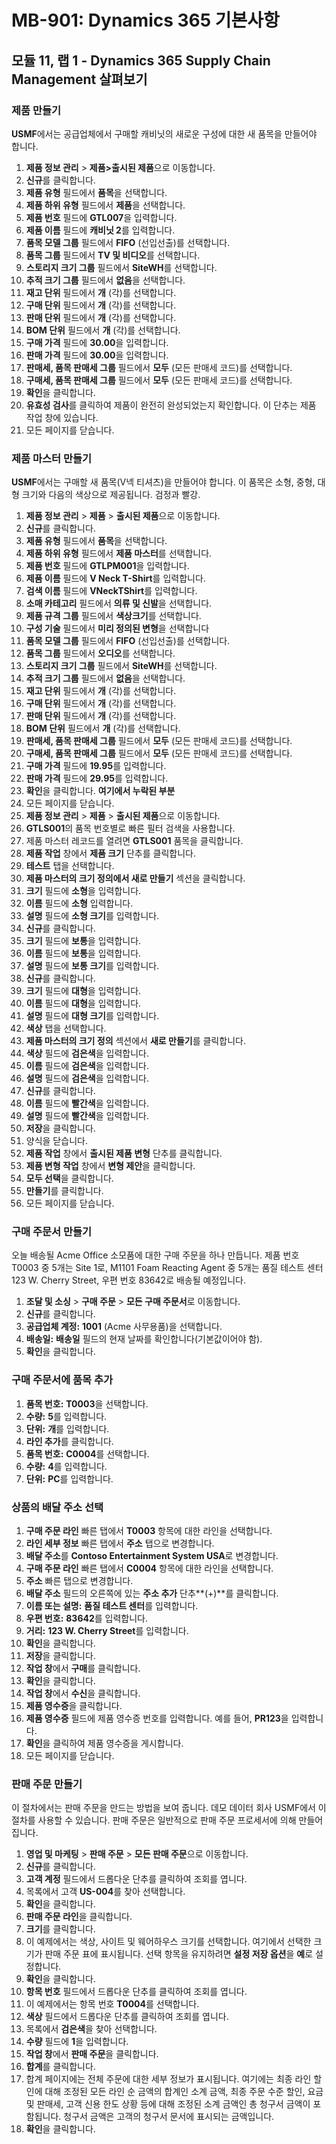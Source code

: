 ﻿---
lab:
    title: '랩 01: Dynamics 365 Supply Chain Management 살펴보기'
    module: '모듈 11: Dynamics 365 Supply Chain Management 소개'
---

# MB-901: Dynamics 365 기본사항 
## 모듈 11, 랩 1 - Dynamics 365 Supply Chain Management 살펴보기

### 제품 만들기

**USMF**에서는 공급업체에서 구매할 캐비닛의 새로운 구성에 대한 새 품목을 만들어야 합니다. 

1. **제품 정보 관리** > **제품>출시된 제품**으로 이동합니다.
1. **신규**를 클릭합니다. 
1. **제품 유형** 필드에서 **품목**을 선택합니다.
1. **제품 하위 유형** 필드에서 **제품**을 선택합니다.
1. **제품 번호** 필드에 **GTL007**을 입력합니다.
1. **제품 이름** 필드에 **캐비닛 2**를 입력합니다. 
1. **품목 모델 그룹** 필드에서 **FIFO** (선입선출)를 선택합니다.
1. **품목 그룹** 필드에서 **TV 및 비디오**를 선택합니다.
1. **스토리지 크기 그룹** 필드에서 **SiteWH**를 선택합니다.
1. **추적 크기 그룹** 필드에서 **없음**을 선택합니다.
1. **재고 단위** 필드에서 **개** (각)를 선택합니다.
1. **구매 단위** 필드에서 **개** (각)를 선택합니다.
1. **판매 단위** 필드에서 **개** (각)를 선택합니다.
1. **BOM 단위** 필드에서 **개** (각)를 선택합니다.
1. **구매 가격** 필드에 **30.00**을 입력합니다.
1. **판매 가격** 필드에 **30.00**을 입력합니다.
1. **판매세, 품목 판매세 그룹** 필드에서 **모두** (모든 판매세 코드)를 선택합니다.
1. **구매세, 품목 판매세 그룹** 필드에서 **모두** (모든 판매세 코드)를 선택합니다.
1. **확인**을 클릭합니다.
1. **유효성 검사**를 클릭하여 제품이 완전히 완성되었는지 확인합니다. 이 단추는 제품 작업 창에 있습니다.
1. 모든 페이지를 닫습니다. 

### 제품 마스터 만들기

**USMF**에서는 구매할 새 품목(V넥 티셔츠)을 만들어야 합니다.  이 품목은 소형, 중형, 대형 크기와 다음의 색상으로 제공됩니다. 검정과 빨강.

1. **제품 정보 관리** > **제품** > **출시된 제품**으로 이동합니다.
1. **신규**를 클릭합니다.
1. **제품 유형** 필드에서 **품목**을 선택합니다.
1. **제품 하위 유형** 필드에서 **제품 마스터**를 선택합니다.
1. **제품 번호** 필드에 **GTLPM001**을 입력합니다.
1. **제품 이름** 필드에 **V Neck T-Shirt**를 입력합니다.
1. **검색 이름** 필드에 **VNeckTShirt**를 입력합니다.
1. **소매 카테고리** 필드에서 **의류 및 신발**을 선택합니다.      
1. **제품 규격 그룹** 필드에서 **색상크기**를 선택합니다.
1. **구성 기술** 필드에서 **미리 정의된 변형**을 선택합니다
1. **품목 모델 그룹** 필드에서 **FIFO** (선입선출)를 선택합니다.
1. **품목 그룹** 필드에서 **오디오**를 선택합니다. 
1. **스토리지 크기 그룹** 필드에서 **SiteWH**를 선택합니다.
1. **추적 크기 그룹** 필드에서 **없음**을 선택합니다.
1. **재고 단위** 필드에서 **개** (각)를 선택합니다.
1. **구매 단위** 필드에서 **개** (각)를 선택합니다.
1. **판매 단위** 필드에서 **개** (각)를 선택합니다.
1. **BOM 단위** 필드에서 **개** (각)를 선택합니다.
1. **판매세, 품목 판매세 그룹** 필드에서 **모두** (모든 판매세 코드)를 선택합니다.
1. **구매세, 품목 판매세 그룹** 필드에서 **모두** (모든 판매세 코드)를 선택합니다.
1. **구매 가격** 필드에 **19.95**를 입력합니다.
1. **판매 가격** 필드에 **29.95**를 입력합니다.
1. **확인**을 클릭합니다. **여기에서 누락된 부분**
1. 모든 페이지를 닫습니다.
1. **제품 정보 관리** > **제품** > **출시된 제품**으로 이동합니다.
1. **GTLS001**의 품목 번호별로 빠른 필터 검색을 사용합니다.
1. 제품 마스터 레코드를 열려면 **GTLS001** 품목을 클릭합니다.
1. **제품 작업** 창에서 **제품 크기** 단추를 클릭합니다.
1. **테스트** 탭을 선택합니다.
1. **제품 마스터의 크기 정의에서 새로 만들기** 섹션을 클릭합니다.
1. **크기** 필드에 **소형**을 입력합니다.
1. **이름** 필드에 **소형** 입력합니다.
1. **설명** 필드에 **소형 크기**를 입력합니다.
1. **신규**를 클릭합니다.
1. **크기** 필드에 **보통**을 입력합니다.
1. **이름** 필드에 **보통**을 입력합니다.
1. **설명** 필드에 **보통 크기**를 입력합니다.
1. **신규**를 클릭합니다.
1. **크기** 필드에 **대형**을 입력합니다.
1. **이름** 필드에 **대형**을 입력합니다.
1. **설명** 필드에 **대형 크기**를 입력합니다.
1. **색상** 탭을 선택합니다.
1. **제품 마스터의 크기 정의** 섹션에서 **새로 만들기**를 클릭합니다.
1. **색상** 필드에 **검은색**을 입력합니다.
1. **이름** 필드에 **검은색**을 입력합니다.
1. **설명** 필드에 **검은색**을 입력합니다.
1. **신규**를 클릭합니다.
1. **이름** 필드에 **빨간색**을 입력합니다.
1. **설명** 필드에 **빨간색**을 입력합니다.
1. **저장**을 클릭합니다.
1. 양식을 닫습니다.
1. **제품 작업** 창에서 **출시된 제품 변형** 단추를 클릭합니다.
1. **제품 변형 작업** 창에서 **변형 제안**을 클릭합니다.
1. **모두 선택**을 클릭합니다.
1. **만들기**를 클릭합니다.
1. 모든 페이지를 닫습니다.  

### 구매 주문서 만들기

오늘 배송될 Acme Office 소모품에 대한 구매 주문을 하나 만듭니다. 제품 번호 T0003 중 5개는 Site 1로, M1101 Foam Reacting Agent 중 5개는 품질 테스트 센터 123 W. Cherry Street, 우편 번호 83642로 배송될 예정입니다.

1. **조달 및 소싱** > **구매 주문** > **모든 구매 주문서**로 이동합니다.
1. **신규**를 클릭합니다.
1. **공급업체 계정:** **1001** (Acme 사무용품)을 선택합니다.
1. **배송일:** **배송일** 필드의 현재 날짜를 확인합니다(기본값이어야 함).
1. **확인**을 클릭합니다.

### 구매 주문서에 품목 추가

1. **품목 번호:** **T0003**을 선택합니다.
1. **수량:** **5**를 입력합니다.
1. **단위:** **개**를 입력합니다.
1. **라인 추가**를 클릭합니다.
1. **품목 번호:** **C0004**를 선택합니다.
1. **수량:** **4**를 입력합니다.
1. **단위:** **PC**를 입력합니다.

### 상품의 배달 주소 선택

1. **구매 주문 라인** 빠른 탭에서 **T0003** 항목에 대한 라인을 선택합니다.
1. **라인 세부 정보** 빠른 탭에서 **주소** 탭으로 변경합니다.
1. **배달 주소**를 **Contoso Entertainment System USA**로 변경합니다.
1. **구매 주문 라인** 빠른 탭에서 **C0004** 항목에 대한 라인을 선택합니다.
1. **주소** 빠른 탭으로 변경합니다.  
1. **배달 주소** 필드의 오른쪽에 있는 **주소 추가** 단추**(+)**를 클릭합니다.
1. **이름 또는 설명:** **품질 테스트 센터**를 입력합니다.
1. **우편 번호:** **83642**를 입력합니다.
1. **거리:** **123 W. Cherry Street**를 입력합니다.
1. **확인**을 클릭합니다.
1. **저장**을 클릭합니다.
1. **작업 창**에서 **구매**를 클릭합니다.  
1. **확인**을 클릭합니다.
1. **작업 창**에서 **수신**을 클릭합니다.
1. **제품 영수증**을 클릭합니다.
1. **제품 영수증** 필드에 제품 영수증 번호를 입력합니다. 예를 들어, **PR123**을 입력합니다.
1. **확인**을 클릭하여 제품 영수증을 게시합니다.  
1. 모든 페이지를 닫습니다.  

### 판매 주문 만들기

이 절차에서는 판매 주문을 만드는 방법을 보여 줍니다. 데모 데이터 회사 USMF에서 이 절차를 사용할 수 있습니다. 판매 주문은 일반적으로 판매 주문 프로세서에 의해 만들어집니다.

1. **영업 및 마케팅** > **판매 주문** > **모든 판매 주문**으로 이동합니다.
1. **신규**를 클릭합니다.
1. **고객 계정** 필드에서 드롭다운 단추를 클릭하여 조회를 엽니다.
1. 목록에서 고객 **US-004**를 찾아 선택합니다.
1. **확인**을 클릭합니다.
1. **판매 주문 라인**을 클릭합니다.
1. **크기**를 클릭합니다.
1. 이 예제에서는 색상, 사이트 및 웨어하우스 크기를 선택합니다. 여기에서 선택한 크기가 판매 주문 표에 표시됩니다. 선택 항목을 유지하려면 **설정 저장 옵션**을 **예**로 설정합니다.
1. **확인**을 클릭합니다.
1. **항목 번호** 필드에서 드롭다운 단추를 클릭하여 조회를 엽니다.
1. 이 예제에서는 항목 번호 **T0004**를 선택합니다.
1. **색상** 필드에서 드롭다운 단추를 클릭하여 조회를 엽니다.
1. 목록에서 **검은색**을 찾아 선택합니다.
1. **수량** 필드에 **1**을 입력합니다.
1. **작업 창**에서 **판매 주문**을 클릭합니다.
1. **합계**를 클릭합니다.
1. 합계 페이지에는 전체 주문에 대한 세부 정보가 표시됩니다. 여기에는 최종 라인 할인에 대해 조정된 모든 라인 순 금액의 합계인 소계 금액, 최종 주문 수준 할인, 요금 및 판매세, 고객 신용 한도 상황 등에 대해 조정된 소계 금액인 총 청구서 금액이 포함됩니다. 청구서 금액은 고객의 청구서 문서에 표시되는 금액입니다.
1. **확인**을 클릭합니다.  
